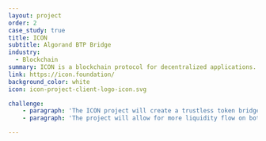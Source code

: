```yaml
---
layout: project
order: 2
case_study: true
title: ICON
subtitle: Algorand BTP Bridge
industry:
  - Blockchain
summary: ICON is a blockchain protocol for decentralized applications.
link: https://icon.foundation/
background_color: white
icon: icon-project-client-logo-icon.svg

challenge:
    - paragraph: 'The ICON project will create a trustless token bridge between the Icon and Algorand blockchains to enable their integration and bi-directional liquidity flows.'
    - paragraph: 'The project will allow for more liquidity flow on both sides and safer opportunities to move assets across the expanding Icon DeFi ecosystem.'

---
```

